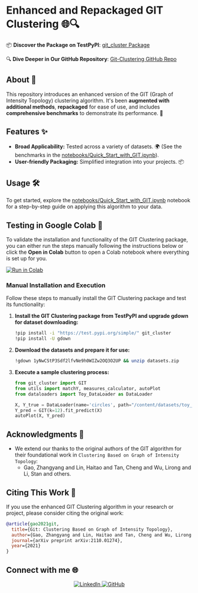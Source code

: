 # Enhanced and Repackaged GIT Clustering 🌐🔍

📦 **Discover the Package on TestPyPI**: [git_cluster Package](https://test.pypi.org/project/git_cluster/)

🔍 **Dive Deeper in Our GitHub Repository**: [Git-Clustering GitHub Repo](https://github.com/labrijisaad/Git-Clustering)

## About 📖
This repository introduces an enhanced version of the GIT (Graph of Intensity Topology) clustering algorithm. It's been **augmented with additional methods**, **repackaged** for ease of use, and includes **comprehensive benchmarks** to demonstrate its performance. 🚀

## Features ✨
- **Broad Applicability:** Tested across a variety of datasets. 🌍 (See the benchmarks in the [notebooks/Quick_Start_with_GIT.ipynb](https://github.com/labrijisaad/Git-Clustering/blob/main/notebooks/Quick_Start_with_GIT.ipynb)).
- **User-friendly Packaging:** Simplified integration into your projects. 📦

## Usage 🛠️
To get started, explore the [notebooks/Quick_Start_with_GIT.ipynb](https://github.com/labrijisaad/Git-Clustering/blob/main/notebooks/Quick_Start_with_GIT.ipynb) notebook for a step-by-step guide on applying this algorithm to your data.

## Testing in Google Colab 🧪

To validate the installation and functionality of the GIT Clustering package, you can either run the steps manually following the instructions below or click the **Open in Colab** button to open a Colab notebook where everything is set up for you.

[![Run in Colab](https://colab.research.google.com/assets/colab-badge.svg)](https://colab.research.google.com/github/labrijisaad/Git-Clustering/blob/main/notebooks/Quick_Start_with_GIT.ipynb)

### Manual Installation and Execution
Follow these steps to manually install the GIT Clustering package and test its functionality:

1. **Install the GIT Clustering package from TestPyPI and upgrade gdown for dataset downloading:**
    ```bash
    !pip install -i "https://test.pypi.org/simple/" git_cluster
    !pip install -U gdown
    ```

2. **Download the datasets and prepare it for use:**
    ```bash
    !gdown 1yNwCStP3Sdf2lfvNe9h0WIZw2OQ3O2UP && unzip datasets.zip
    ```

3. **Execute a sample clustering process:**
    ```python
    from git_cluster import GIT
    from utils import matchY, measures_calculator, autoPlot
    from dataloaders import Toy_DataLoader as DataLoader

    X, Y_true = DataLoader(name='circles', path="/content/datasets/toy_datasets").load()
    Y_pred = GIT(k=12).fit_predict(X)
    autoPlot(X, Y_pred)
    ```

## Acknowledgments 🎉
- We extend our thanks to the original authors of the GIT algorithm for their foundational work in `Clustering Based on Graph of Intensity Topology`:
  - Gao, Zhangyang and Lin, Haitao and Tan, Cheng and Wu, Lirong and Li, Stan and others.

## Citing This Work 📝
If you use the enhanced GIT Clustering algorithm in your research or project, please consider citing the original work:

```bibtex
@article{gao2021git,
  title={Git: Clustering Based on Graph of Intensity Topology},
  author={Gao, Zhangyang and Lin, Haitao and Tan, Cheng and Wu, Lirong and Li, Stan and others},
  journal={arXiv preprint arXiv:2110.01274},
  year={2021}
}
```

## Connect with me 🌐
<div align="center">
  <a href="https://www.linkedin.com/in/labrijisaad/">
    <img src="https://img.shields.io/badge/LinkedIn-%230077B5.svg?&style=for-the-badge&logo=linkedin&logoColor=white" alt="LinkedIn" style="margin-bottom: 5px;"/>
  </a>
  <a href="https://github.com/labrijisaad">
    <img src="https://img.shields.io/badge/GitHub-100000?style=for-the-badge&logo=github&logoColor=white" alt="GitHub" style="margin-bottom: 5px;"/>
  </a>
</div>
